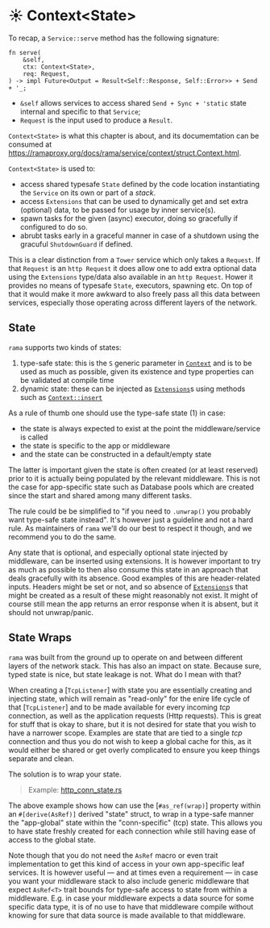 # ☀️ Context\<State\>

To recap, a `Service::serve` method has the following signature:

```rust,noplayground
fn serve(
    &self,
    ctx: Context<State>,
    req: Request,
) -> impl Future<Output = Result<Self::Response, Self::Error>> + Send + '_;
```

- `&self` allows services to access shared `Send + Sync + 'static` state internal and specific to that `Service`;
- `Request` is the input used to produce a `Result`.

`Context<State>` is what this chapter is about,
and its documemtation can be consumed at <https://ramaproxy.org/docs/rama/service/context/struct.Context.html>.

`Context<State>` is used to:

- access shared typesafe `State` defined by the code location instantiating the `Service` on its own or part of a _stack_.
- access `Extensions` that can be used to dynamically get and set extra (optional) data, to be passed for usage by inner service(s).
- spawn tasks for the given (async) executor, doing so gracefully if configured to do so.
- abrubt tasks early in a graceful manner in case of a shutdown using the gracuful `ShutdownGuard` if defined.

This is a clear distinction from a `Tower` service which only takes a `Request`.
If that `Request` is an `http Request` it does allow one to add extra optional data using
the `Extensions` type/data also available in an `http Request`. Hower it provides no means
of typesafe `State`, executors, spawning etc. On top of that it would make it more awkward to
also freely pass all this data between services, especially those operating
across different layers of the network.

## State

`rama` supports two kinds of states:

1. type-safe state: this is the `S` generic parameter in [`Context`] and is to be used
   as much as possible, given its existence and type properties can be validated at compile time
2. dynamic state: these can be injected as [`Extensions`]s using methods such as [`Context::insert`]

As a rule of thumb one should use the type-safe state (1) in case:

- the state is always expected to exist at the point the middleware/service is called
- the state is specific to the app or middleware
- and the state can be constructed in a default/empty state

The latter is important given the state is often created (or at least reserved) prior to
it is actually being populated by the relevant middleware. This is not the case for app-specific state
such as Database pools which are created since the start and shared among many different tasks.

The rule could be be simplified to "if you need to `.unwrap()` you probably want type-safe state instead".
It's however just a guideline and not a hard rule. As maintainers of `rama` we'll do our best to respect it though,
and we recommend you to do the same.

Any state that is optional, and especially optional state injected by middleware, can be inserted using extensions.
It is however important to try as much as possible to then also consume this state in an approach that deals
gracefully with its absence. Good examples of this are header-related inputs. Headers might be set or not,
and so absence of [`Extensions`]s that might be created as a result of these might reasonably not exist.
It might of course still mean the app returns an error response when it is absent, but it should not unwrap/panic.

[`Context`]: https://ramaproxy.org/docs/rama/service/context/struct.Context.html
[`Context::insert`]: https://ramaproxy.org/docs/rama/service/context/struct.Context.html#method.insert
[`Extensions`]: https://ramaproxy.org/docs/rama/service/context/struct.Extensions.html

## State Wraps

`rama` was built from the ground up to operate on and between different layers of the network stack.
This has also an impact on state. Because sure, typed state is nice, but state leakage is not. What do I mean with that?

When creating a [`TcpListener`] with state you are essentially creating and injecting state, which will remain
as "read-only" for the enire life cycle of that [`TcpListener`] and to be made available for every incoming _tcp_ connection,
as well as the application requests (Http requests). This is great for stuff that is okay to share, but it is not desired
for state that you wish to have a narrower scope. Examples are state that are tied to a single _tcp_ connection and thus
you do not wish to keep a global cache for this, as it would either be shared or get overly complicated to ensure
you keep things separate and clean.

The solution is to wrap your state.

> Example: [http_conn_state.rs](https://github.com/plabayo/rama/tree/main/examples/http_conn_state.rs)

The above example shows how can use the [`#as_ref(wrap)`] property within an `#[derive(AsRef)]` derived "state" struct,
to wrap in a type-safe manner the "app-global" state within the "conn-specific" (tcp) state. This allows you to have
state freshly created for each connection while still having ease of access to the global state.

Note though that you do not need the `AsRef` macro or even trait implementation to get this kind of access in your
own app-specific leaf services. It is however useful — and at times even a requirement — in case you want your
middleware stack to also include generic middleware that expect `AsRef<T>` trait bounds for type-safe access to
state from within a middleware. E.g. in case your middleware expects a data source for some specific data type,
it is of no use to have that middleware compile without knowing for sure that data source is made available
to that middleware.
